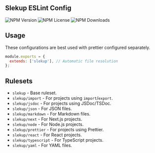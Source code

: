 ## Slekup ESLint Config

![NPM Version](https://img.shields.io/npm/v/eslint-config-slekup.svg) ![NPM License](https://img.shields.io/npm/l/eslint-config-slekup.svg) ![NPM Downloads](https://img.shields.io/npm/dm/eslint-config-slekup.svg)

## Usage

These configurations are best used with prettier configured separately.

```js
module.exports = {
  extends: ['slekup'], // Automatic file resolution
};
```

## Rulesets

- `slekup` - Base ruleset.
- `slekup/import` - For projects using `import`/`export`.
- `slekup/jsdoc` - For projects using JSDoc/TSDoc.
- `slekup/json` - For JSON files.
- `slekup/markdown` - For Markdown files.
- `slekup/next` - For Next.js projects.
- `slekup/node` - For Node.js projects.
- `slekup/prettier` - For projects using Prettier.
- `slekup/react` - For React projects.
- `slekup/typescript` - For TypeScript projects.
- `slekup/yaml` - For YAML files.
